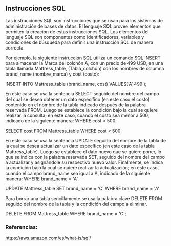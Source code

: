 ## Instrucciones SQL

Las instrucciones SQL son instrucciones que se usan para los sistemas de administración de bases de datos. El lenguaje SQL provee elementos que permiten la creación de estas instrucciones 
SQL. Los elementos del lenguaje SQL son componentes como identificadores, variables y condiciones de búsqueda para definir una instrucción SQL de manera correcta.

Por ejemplo, la siguiente instrucción SQL utiliza un comando SQL INSERT para almacenar la Marca del colchón A, con un precio de 499 USD, en una tabla llamada Mattress_table, (Tabla_colchón)
con los nombres de columna brand_name (nombre_marca) y cost (costo):

INSERT INTO Mattress_table (brand_name, cost)
VALUES(‘A’,’499’);

En este caso se usa la sentencia SELECT seguido del nombre del campo del cual se desea obtener un dato específico (en este caso el costo) contenido en el nombre de la tabla indicado después
de la palabra reservada FROM. Luego se establece la condición bajo la cual se quiere realizar la consulta; en este caso, cuando el costo sea menor a 500, indicado de la siguiente manera: 
WHERE cost < 500.

SELECT cost 
FROM Mattress_table 
WHERE cost < 500

En este caso se usa la sentencia UPDATE seguido del nombre de la tabla de la cual se desea actualizar un dato específico (en este caso de la tabla Mattress_table). Luego se establece el 
dato nuevo que se quiere poner, lo que se indica con la palabra reservada SET, seguido del nombre del campo a actualizar y asignándole su respectivo nuevo valor. Finalmente, se indica la 
condición bajo la cual se quiere realizar la actualización; en este caso, cuando el campo brand_name sea igual a A, indicado de la siguiente manera:
WHERE brand_name = 'A'.


UPDATE Mattress_table
SET brand_name = 'C'
WHERE brand_name = 'A'


Para borrar una tabla sencillamente se usa la palabra clave DELETE FROM seguido del nombre de la tabla y la condición del campo a eliminar.

DELETE FROM  Mattress_table WHERE brand_name = 'C';

### Referencias:

https://aws.amazon.com/es/what-is/sql/

